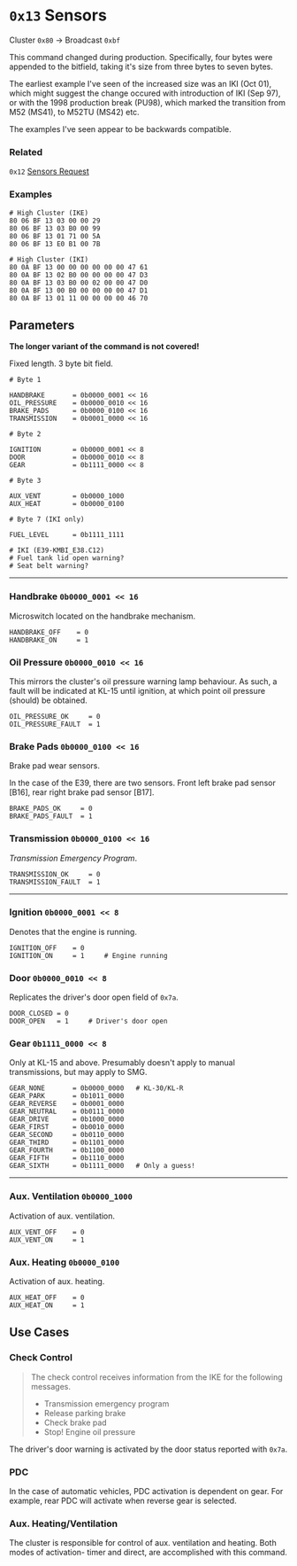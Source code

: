 # `0x13` Sensors

Cluster `0x80` → Broadcast `0xbf`

This command changed during production. Specifically, four bytes were appended to the bitfield, taking it's size from three bytes to seven bytes.

The earliest example I've seen of the increased size was an IKI (Oct 01), which might suggest the change occured with introduction of IKI (Sep 97), or with the 1998 production break (PU98), which marked the transition from M52 (MS41), to M52TU (MS42) etc.

The examples I've seen appear to be backwards compatible.

### Related

`0x12` [Sensors Request](12.md)

### Examples

    # High Cluster (IKE)
    80 06 BF 13 03 00 00 29
    80 06 BF 13 03 B0 00 99
    80 06 BF 13 01 71 00 5A
    80 06 BF 13 E0 B1 00 7B
    
    # High Cluster (IKI)
    80 0A BF 13 00 00 00 00 00 00 47 61
    80 0A BF 13 02 B0 00 00 00 00 47 D3
    80 0A BF 13 03 B0 00 02 00 00 47 D0
    80 0A BF 13 00 B0 00 00 00 00 47 D1
    80 0A BF 13 01 11 00 00 00 00 46 70


## Parameters

**The longer variant of the command is not covered!**

Fixed length. 3 byte bit field.
    
    # Byte 1

    HANDBRAKE       = 0b0000_0001 << 16
    OIL_PRESSURE    = 0b0000_0010 << 16
    BRAKE_PADS      = 0b0000_0100 << 16
    TRANSMISSION    = 0b0001_0000 << 16

    # Byte 2

    IGNITION        = 0b0000_0001 << 8
    DOOR            = 0b0000_0010 << 8
    GEAR            = 0b1111_0000 << 8
    
    # Byte 3

    AUX_VENT        = 0b0000_1000
    AUX_HEAT        = 0b0000_0100
    
    # Byte 7 (IKI only)

    FUEL_LEVEL      = 0b1111_1111
    
    # IKI (E39-KMBI_E38.C12)
    # Fuel tank lid open warning?
    # Seat belt warning?

---

### Handbrake `0b0000_0001 << 16`

Microswitch located on the handbrake mechanism.

    HANDBRAKE_OFF    = 0
    HANDBRAKE_ON     = 1

### Oil Pressure `0b0000_0010 << 16`

This mirrors the cluster's oil pressure warning lamp behaviour. As such, a fault will be indicated at KL-15 until ignition, at which point oil pressure (should) be obtained.

    OIL_PRESSURE_OK     = 0
    OIL_PRESSURE_FAULT  = 1
    
### Brake Pads `0b0000_0100 << 16`

Brake pad wear sensors.

In the case of the E39, there are two sensors. Front left brake pad sensor [B16], rear right brake pad sensor [B17].

    BRAKE_PADS_OK     = 0
    BRAKE_PADS_FAULT  = 1

### Transmission `0b0000_0100 << 16`

*Transmission Emergency Program*.

    TRANSMISSION_OK     = 0
    TRANSMISSION_FAULT  = 1
   
---

### Ignition `0b0000_0001 << 8`

Denotes that the engine is running.

    IGNITION_OFF    = 0
    IGNITION_ON     = 1     # Engine running

### Door `0b0000_0010 << 8`

Replicates the driver's door open field of `0x7a`.

    DOOR_CLOSED = 0
    DOOR_OPEN   = 1     # Driver's door open

### Gear `0b1111_0000 << 8`

Only at KL-15 and above. Presumably doesn't apply to manual transmissions, but may apply to SMG.

    GEAR_NONE       = 0b0000_0000   # KL-30/KL-R
    GEAR_PARK       = 0b1011_0000
    GEAR_REVERSE    = 0b0001_0000
    GEAR_NEUTRAL    = 0b0111_0000
    GEAR_DRIVE      = 0b1000_0000
    GEAR_FIRST      = 0b0010_0000
    GEAR_SECOND     = 0b0110_0000
    GEAR_THIRD      = 0b1101_0000
    GEAR_FOURTH     = 0b1100_0000
    GEAR_FIFTH      = 0b1110_0000
    GEAR_SIXTH      = 0b1111_0000   # Only a guess!

---

### Aux. Ventilation `0b0000_1000`

Activation of aux. ventilation.

    AUX_VENT_OFF    = 0
    AUX_VENT_ON     = 1

### Aux. Heating `0b0000_0100`

Activation of aux. heating.

    AUX_HEAT_OFF    = 0
    AUX_HEAT_ON     = 1

## Use Cases

### Check Control

> The check control receives information from the IKE for the following messages.
>
> - Transmission emergency program
> - Release parking brake
> - Check brake pad
> - Stop! Engine oil pressure

The driver's door warning is activated by the door status reported with `0x7a`.

### PDC

In the case of automatic vehicles, PDC activation is dependent on gear. For example, rear PDC will activate when reverse gear is selected.

### Aux. Heating/Ventilation

The cluster is responsible for control of aux. ventilation and heating. Both modes of activation- timer and direct, are accomplished with this command.
